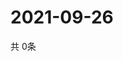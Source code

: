 # 2021-09-26
  共 0条

  <!-- BEGIN -->
  <!-- 最后更新时间Sun Sep 26 2021 00:18:06 GMT+0000 (Coordinated Universal Time) -->
  
  <!-- END -->
  
  